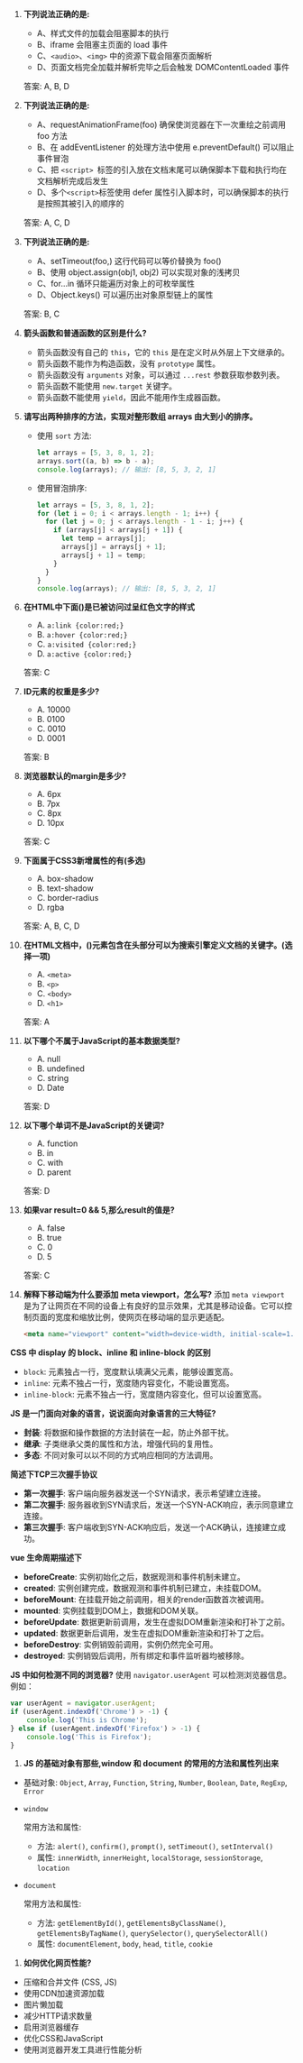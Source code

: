 1. **下列说法正确的是:**
   
   - A、样式文件的加载会阻塞脚本的执行
   - B、iframe 会阻塞主页面的 load 事件
   - C、`<audio>`、`<img>` 中的资源下载会阻塞页面解析
   - D、页面文档完全加载并解析完毕之后会触发 DOMContentLoaded 事件
   
   答案: A, B, D
   
2. **下列说法正确的是:**
   
   - A、requestAnimationFrame(foo) 确保使浏览器在下一次重绘之前调用 foo 方法
   - B、在 addEventListener 的处理方法中使用 e.preventDefault() 可以阻止事件冒泡
   - C、把 `<script> `标签的引入放在文档末尾可以确保脚本下载和执行均在文档解析完成后发生
   - D、多个` <script> `标签使用 defer 属性引入脚本时，可以确保脚本的执行是按照其被引入的顺序的
   
   答案: A, C, D
   
3. **下列说法正确的是:**
   - A、setTimeout(foo,) 这行代码可以等价替换为 foo()
   - B、使用 object.assign(obj1, obj2) 可以实现对象的浅拷贝
   - C、for...in 循环只能遍历对象上的可枚举属性
   - D、Object.keys() 可以遍历出对象原型链上的属性

   答案: B, C

4. **箭头函数和普通函数的区别是什么?**
   - 箭头函数没有自己的 `this`，它的 `this` 是在定义时从外层上下文继承的。
   - 箭头函数不能作为构造函数，没有 `prototype` 属性。
   - 箭头函数没有 `arguments` 对象，可以通过 `...rest` 参数获取参数列表。
   - 箭头函数不能使用 `new.target` 关键字。
   - 箭头函数不能使用 `yield`，因此不能用作生成器函数。

5. **请写出两种排序的方法，实现对整形数组 arrays 由大到小的排序。**

   - 使用 `sort` 方法:
     ```javascript
     let arrays = [5, 3, 8, 1, 2];
     arrays.sort((a, b) => b - a);
     console.log(arrays); // 输出: [8, 5, 3, 2, 1]
     ```

   - 使用冒泡排序:
     ```javascript
     let arrays = [5, 3, 8, 1, 2];
     for (let i = 0; i < arrays.length - 1; i++) {
       for (let j = 0; j < arrays.length - 1 - i; j++) {
         if (arrays[j] < arrays[j + 1]) {
           let temp = arrays[j];
           arrays[j] = arrays[j + 1];
           arrays[j + 1] = temp;
         }
       }
     }
     console.log(arrays); // 输出: [8, 5, 3, 2, 1]
     ```

1. **在HTML中下面()是已被访问过呈红色文字的样式**
   - A. `a:link {color:red;}`
   - B. `a:hover {color:red;}`
   - C. `a:visited {color:red;}`
   - D. `a:active {color:red;}`

   答案: C

2. **ID元素的权重是多少?**
   - A. 10000
   - B. 0100
   - C. 0010
   - D. 0001

   答案: B

3. **浏览器默认的margin是多少?**
   - A. 6px
   - B. 7px
   - C. 8px
   - D. 10px

   答案: C

4. **下面属于CSS3新增属性的有(多选)**
   - A. box-shadow
   - B. text-shadow
   - C. border-radius
   - D. rgba

   答案: A, B, C, D

5. **在HTML文档中，()元素包含在头部分可以为搜索引擎定义文档的关键字。(选择一项)**
   - A. `<meta>`
   - B. `<p>`
   - C. `<body>`
   - D. `<h1>`

   答案: A

6. **以下哪个不属于JavaScript的基本数据类型?**
   - A. null
   - B. undefined
   - C. string
   - D. Date

   答案: D

7. **以下哪个单词不是JavaScript的关键词?**
   - A. function
   - B. in
   - C. with
   - D. parent

   答案: D

8. **如果var result=0 && 5,那么result的值是?**
   - A. false
   - B. true
   - C. 0
   - D. 5

   答案: C
   
   

1. **解释下移动端为什么要添加 meta viewport，怎么写?**
   添加 `meta viewport` 是为了让网页在不同的设备上有良好的显示效果，尤其是移动设备。它可以控制页面的宽度和缩放比例，使网页在移动端的显示更适配。
   ```html
   <meta name="viewport" content="width=device-width, initial-scale=1.0">

**CSS 中 display 的 block、inline 和 inline-block 的区别**

- `block`: 元素独占一行，宽度默认填满父元素，能够设置宽高。
- `inline`: 元素不独占一行，宽度随内容变化，不能设置宽高。
- `inline-block`: 元素不独占一行，宽度随内容变化，但可以设置宽高。

**JS 是一门面向对象的语言，说说面向对象语言的三大特征?**

- **封装**: 将数据和操作数据的方法封装在一起，防止外部干扰。
- **继承**: 子类继承父类的属性和方法，增强代码的复用性。
- **多态**: 不同对象可以以不同的方式响应相同的方法调用。

**简述下TCP三次握手协议**

- **第一次握手**: 客户端向服务器发送一个SYN请求，表示希望建立连接。
- **第二次握手**: 服务器收到SYN请求后，发送一个SYN-ACK响应，表示同意建立连接。
- **第三次握手**: 客户端收到SYN-ACK响应后，发送一个ACK确认，连接建立成功。

**vue 生命周期描述下**

- **beforeCreate**: 实例初始化之后，数据观测和事件机制未建立。
- **created**: 实例创建完成，数据观测和事件机制已建立，未挂载DOM。
- **beforeMount**: 在挂载开始之前调用，相关的render函数首次被调用。
- **mounted**: 实例挂载到DOM上，数据和DOM关联。
- **beforeUpdate**: 数据更新前调用，发生在虚拟DOM重新渲染和打补丁之前。
- **updated**: 数据更新后调用，发生在虚拟DOM重新渲染和打补丁之后。
- **beforeDestroy**: 实例销毁前调用，实例仍然完全可用。
- **destroyed**: 实例销毁后调用，所有绑定和事件监听器均被移除。

**JS 中如何检测不同的浏览器?** 使用 `navigator.userAgent` 可以检测浏览器信息。例如：

```javascript
var userAgent = navigator.userAgent;
if (userAgent.indexOf('Chrome') > -1) {
    console.log('This is Chrome');
} else if (userAgent.indexOf('Firefox') > -1) {
    console.log('This is Firefox');
}

```

1. **JS 的基础对象有那些,window 和 document 的常用的方法和属性列出来**

- 基础对象: `Object`, `Array`, `Function`, `String`, `Number`, `Boolean`, `Date`, `RegExp`, `Error`

- ```
  window
  ```

   常用方法和属性:

  - 方法: `alert()`, `confirm()`, `prompt()`, `setTimeout()`, `setInterval()`
  - 属性: `innerWidth`, `innerHeight`, `localStorage`, `sessionStorage`, `location`

- ```
  document
  ```

   常用方法和属性:

  - 方法: `getElementById()`, `getElementsByClassName()`, `getElementsByTagName()`, `querySelector()`, `querySelectorAll()`
  - 属性: `documentElement`, `body`, `head`, `title`, `cookie`

1. **如何优化网页性能?**

- 压缩和合并文件 (CSS, JS)
- 使用CDN加速资源加载
- 图片懒加载
- 减少HTTP请求数量
- 启用浏览器缓存
- 优化CSS和JavaScript
- 使用浏览器开发工具进行性能分析

